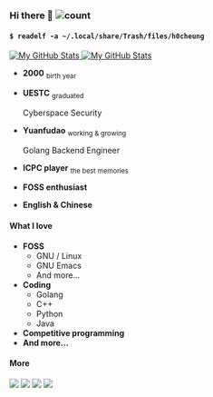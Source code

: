 ### Hi there 👋 ![count](https://views.whatilearened.today/views/github/h0cheung/h0cheung.svg)

#### `$ readelf -a ~/.local/share/Trash/files/h0cheung`

<a href="https://github.com/h0cheung#gh-light-mode-only">
  <img src="https://github-readme-stats.vercel.app/api?username=h0cheung&show_icons=true&theme=default&hide_title=true&count_private=true#gh-light-mode-only" alt="My GitHub Stats" />
</a>
<a href="https://github.com/h0cheung#gh-dark-mode-only">
  <img src="https://github-readme-stats.vercel.app/api?username=h0cheung&show_icons=true&theme=github_dark&hide_title=true&count_private=true#gh-dark-mode-only" alt="My GitHub Stats" />
</a>

- **2000** <sub>birth year</sub>

- **UESTC** <sub>graduated</sub>

  Cyberspace Security

- **Yuanfudao** <sub>working & growing</sub>

  Golang Backend Engineer

- **ICPC player** <sub>the best memories</sub>

- **FOSS enthusiast**

- **English & Chinese**

#### What I love

- **FOSS**
  - GNU / Linux
  - GNU Emacs
  - And more...
- **Coding**
  - Golang
  - C++
  - Python
  - Java
- **Competitive programming**
- **And more...**

#### More

[![](https://img.shields.io/badge/Blog%20(Chinese)-pink?style=flat-square&logo=hugo)](https://h0cheung.me) [![](https://img.shields.io/badge/Matrix-lightgreen?style=flat-square&logo=matrix)](https://matrix.to/#/@h0cheung:beeper.com) [![](https://img.shields.io/badge/Telegram-skyblue?style=flat-square&logo=telegram)](https://t.me/h_cheung) [![](https://img.shields.io/badge/Email-lightgrey?style=flat-square&logo=gmail)](mailto:yywsyywsyyws@gmail.com)
